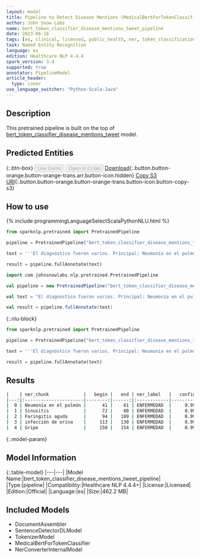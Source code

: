 ```yaml
---
layout: model
title: Pipeline to Detect Disease Mentions (MedicalBertForTokenClassification) (BERT)
author: John Snow Labs
name: bert_token_classifier_disease_mentions_tweet_pipeline
date: 2023-06-16
tags: [es, clinical, licensed, public_health, ner, token_classification, disease, tweet]
task: Named Entity Recognition
language: es
edition: Healthcare NLP 4.4.4
spark_version: 3.4
supported: true
annotator: PipelineModel
article_header:
  type: cover
use_language_switcher: "Python-Scala-Java"
---
```


## Description

This pretrained pipeline is built on the top of [bert_token_classifier_disease_mentions_tweet](https://nlp.johnsnowlabs.com/2022/07/28/bert_token_classifier_disease_mentions_tweet_es_3_0.html) model.

## Predicted Entities



{:.btn-box}
<button class="button button-orange" disabled>Live Demo</button>
<button class="button button-orange" disabled>Open in Colab</button>
[Download](https://s3.amazonaws.com/auxdata.johnsnowlabs.com/clinical/models/bert_token_classifier_disease_mentions_tweet_pipeline_es_4.4.4_3.4_1686941399544.zip){:.button.button-orange.button-orange-trans.arr.button-icon.hidden}
[Copy S3 URI](s3://auxdata.johnsnowlabs.com/clinical/models/bert_token_classifier_disease_mentions_tweet_pipeline_es_4.4.4_3.4_1686941399544.zip){:.button.button-orange.button-orange-trans.button-icon.button-copy-s3}

## How to use


<div class="tabs-box" markdown="1">
{% include programmingLanguageSelectScalaPythonNLU.html %}

```python
from sparknlp.pretrained import PretrainedPipeline

pipeline = PretrainedPipeline("bert_token_classifier_disease_mentions_tweet_pipeline", "es", "clinical/models")

text = '''El diagnóstico fueron varios. Principal: Neumonía en el pulmón derecho. Sinusitis de caballo, Faringitis aguda e infección de orina, también elevada. Gripe No. Estuvo hablando conmigo, sin exagerar, mas de media hora, dándome ánimo y fuerza y que sabe, porque ha visto.'''

result = pipeline.fullAnnotate(text)
```
```scala
import com.johnsnowlabs.nlp.pretrained.PretrainedPipeline

val pipeline = new PretrainedPipeline("bert_token_classifier_disease_mentions_tweet_pipeline", "es", "clinical/models")

val text = "El diagnóstico fueron varios. Principal: Neumonía en el pulmón derecho. Sinusitis de caballo, Faringitis aguda e infección de orina, también elevada. Gripe No. Estuvo hablando conmigo, sin exagerar, mas de media hora, dándome ánimo y fuerza y que sabe, porque ha visto."

val result = pipeline.fullAnnotate(text)
```

{:.nlu-block}
```python
from sparknlp.pretrained import PretrainedPipeline

pipeline = PretrainedPipeline("bert_token_classifier_disease_mentions_tweet_pipeline", "es", "clinical/models")

text = '''El diagnóstico fueron varios. Principal: Neumonía en el pulmón derecho. Sinusitis de caballo, Faringitis aguda e infección de orina, también elevada. Gripe No. Estuvo hablando conmigo, sin exagerar, mas de media hora, dándome ánimo y fuerza y que sabe, porque ha visto.'''

result = pipeline.fullAnnotate(text)
```
</div>

## Results

```bash
|    | ner_chunk             |   begin |   end | ner_label   |   confidence |
|---:|:----------------------|--------:|------:|:------------|-------------:|
|  0 | Neumonía en el pulmón |      41 |    61 | ENFERMEDAD  |     0.999969 |
|  1 | Sinusitis             |      72 |    80 | ENFERMEDAD  |     0.999977 |
|  2 | Faringitis aguda      |      94 |   109 | ENFERMEDAD  |     0.999969 |
|  3 | infección de orina    |     113 |   130 | ENFERMEDAD  |     0.999969 |
|  4 | Gripe                 |     150 |   154 | ENFERMEDAD  |     0.999983 |
```

{:.model-param}
## Model Information

{:.table-model}
|---|---|
|Model Name:|bert_token_classifier_disease_mentions_tweet_pipeline|
|Type:|pipeline|
|Compatibility:|Healthcare NLP 4.4.4+|
|License:|Licensed|
|Edition:|Official|
|Language:|es|
|Size:|462.2 MB|

## Included Models

- DocumentAssembler
- SentenceDetectorDLModel
- TokenizerModel
- MedicalBertForTokenClassifier
- NerConverterInternalModel